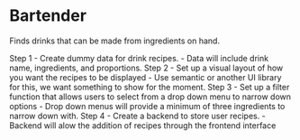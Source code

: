 # Bartender
Finds drinks that can be made from ingredients on hand. 

Step 1 - Create dummy data for drink recipes. 
    - Data will include drink name, ingredients, and proportions. 
Step 2 - Set up a visual layout of how you want the recipes to be displayed
    - Use semantic or another UI library for this, we want something to show for the moment. 
Step 3 - Set up a filter function that allows users to select from a drop down menu to narrow down options
    - Drop down menus will provide a minimum of three ingredients to narrow down with. 
Step 4 - Create a backend to store user recipes. 
    - Backend will alow the addition of recipes through the frontend interface 

